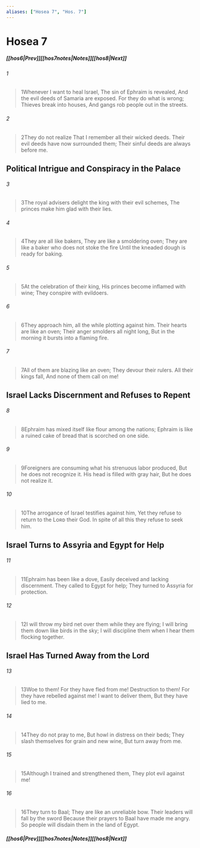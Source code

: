 ```yaml
---
aliases: ["Hosea 7", "Hos. 7"]
---
```

# Hosea 7
##### <span class=arrow-left></span>[[hos6|Prev]]<span class=navigation-separator></span>[[hos7notes|Notes]]<span class=navigation-separator></span>[[hos8|Next]]<span class=arrow-right></span>
###### 1
><span class=verse-first-poetry>1</span>Whenever I want to heal Israel,
>The sin of Ephraim is revealed,
>And the evil deeds of Samaria are exposed.
>For they do what is wrong;
>Thieves break into houses,
>And gangs rob people out in the streets.
###### 2
><span class=verse-body-poetry>2</span>They do not realize
>That I remember all their wicked deeds.
>Their evil deeds have now surrounded them;
>Their sinful deeds are always before me.
## Political Intrigue and Conspiracy in the Palace
###### 3
><span class=verse-body-poetry>3</span>The royal advisers delight the king with their evil schemes,
>The princes make him glad with their lies.
###### 4
><span class=verse-body-poetry>4</span>They are all like bakers,
>They are like a smoldering oven;
>They are like a baker who does not stoke the fire
>Until the kneaded dough is ready for baking.
###### 5
><span class=verse-body-poetry>5</span>At the celebration of their king,
>His princes become inflamed with wine;
>They conspire with evildoers.
###### 6
><span class=verse-body-poetry>6</span>They approach him, all the while plotting against him.
>Their hearts are like an oven;
>Their anger smolders all night long,
>But in the morning it bursts into a flaming fire.
###### 7
><span class=verse-body-poetry>7</span>All of them are blazing like an oven;
>They devour their rulers.
>All their kings fall,
>And none of them call on me!
## Israel Lacks Discernment and Refuses to Repent
###### 8
><span class=verse-first-poetry>8</span>Ephraim has mixed itself like flour among the nations;
>Ephraim is like a ruined cake of bread that is scorched on one side.
###### 9
><span class=verse-body-poetry>9</span>Foreigners are consuming what his strenuous labor produced,
>But he does not recognize it.
>His head is filled with gray hair,
>But he does not realize it.
###### 10
><span class=verse-body-poetry>10</span>The arrogance of Israel testifies against him,
>Yet they refuse to return to the Lᴏʀᴅ their God.
>In spite of all this they refuse to seek him.
## Israel Turns to Assyria and Egypt for Help
###### 11
><span class=verse-body-poetry>11</span>Ephraim has been like a dove,
>Easily deceived and lacking discernment.
>They called to Egypt for help;
>They turned to Assyria for protection.
###### 12
><span class=verse-body-poetry>12</span>I will throw my bird net over them while they are flying;
>I will bring them down like birds in the sky;
>I will discipline them when I hear them flocking together.
## Israel Has Turned Away from the Lord
###### 13
><span class=verse-body-poetry>13</span>Woe to them! For they have fled from me!
>Destruction to them! For they have rebelled against me!
>I want to deliver them,
>But they have lied to me.
###### 14
><span class=verse-body-poetry>14</span>They do not pray to me,
>But howl in distress on their beds;
>They slash themselves for grain and new wine,
>But turn away from me.
###### 15
><span class=verse-body-poetry>15</span>Although I trained and strengthened them,
>They plot evil against me!
###### 16
><span class=verse-body-poetry>16</span>They turn to Baal;
>They are like an unreliable bow.
>Their leaders will fall by the sword
>Because their prayers to Baal have made me angry.
>So people will disdain them in the land of Egypt.
##### <span class=arrow-left></span>[[hos6|Prev]]<span class=navigation-separator></span>[[hos7notes|Notes]]<span class=navigation-separator></span>[[hos8|Next]]<span class=arrow-right></span>